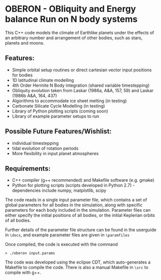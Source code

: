 OBERON - OBliquity and Energy balance Run on N body systems
===========================================================

This C++ code models the climate of Earthlike planets under the effects of an arbitrary number and arrangement of other bodies, such as stars, planets and moons.

Features:
--------
* Simple orbital setup routines or direct cartesian vector input positions for bodies
* 1D latitudinal climate modelling
* 4th Order Hermite N Body integration (shared variable timestepping)
* Obliquity evolution taken from Laskar (1986a, A&A, 157, 59) and Laskar (1986b A&A, 164, 437)
* Algorithms to accommodate ice sheet melting (in testing)
* Carbonate Silicate Cycle Modelling (in testing)
* Library of Python plotting scripts (coming soon)
* Library of example parameter setups to run

Possible Future Features/Wishlist:
-------------------------

* individual timestepping
* tidal evolution of rotation periods
* More flexibility in input planet atmospheres

Requirements:
-------------
* C++ compiler (g++ recommended) and Makefile software (e.g. gmake)
* Python for plotting scripts (scripts developed in Python 2.7) - dependencies include numpy, matplotlib, scipy

The code reads in a single input parameter file, which contains 
a set of global parameters for all bodies in the simulation, along with specific parameters for each
body included in the simulation. Parameter files can either specify the initial positions of all bodies, or the initial Keplerian orbits of all bodies.

Further details of the parameter file structure can be found in the userguide in `\docs`, and example parameter files are given in `\paramfiles`

Once compiled, the code is executed with the command

`> ./oberon input.params`

The code was developed using the eclipse CDT, which auto-generates a Makefile to compile the code.  There is also a manual Makefile in `\src` to compile with g++.

